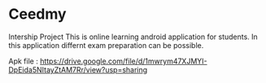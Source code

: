 # Ceedmy
Intership Project
This is online learning android application for students.
In this application differnt exam preparation can be possible.

Apk file : https://drive.google.com/file/d/1mwrym47XJMYI-DpEida5NItayZtAM7Rr/view?usp=sharing
